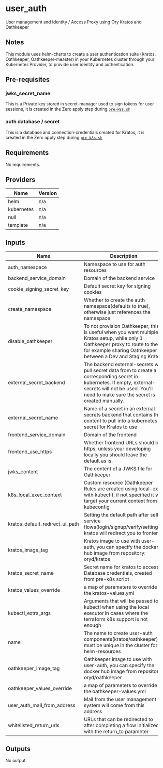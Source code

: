 # user_auth

User management and Identity / Access Proxy using Ory Kratos and Oathkeeper 

## Notes
This module uses helm-charts to create a user authentication suite (Kratos, Oathkeeper, Oathkeeper-measter) in your Kubernetes cluster through your Kubernetes Provider, to provide user identity and authentication.

## Pre-requisites
### jwks_secret_name
This is a Private key stored in secret-manager used to sign tokens for user sessions, it is created in the Zero apply step during [`pre-k8s.sh`](https://github.com/commitdev/zero-aws-eks-stack/blob/main/templates/scripts/pre-k8s.sh#L22-L32)

### auth database / secret 
This is a database and connection-credentials created for Kratos, it is created in the Zero apply step during [`pre-k8s.sh`](https://github.com/commitdev/zero-aws-eks-stack/blob/main/templates/scripts/pre-k8s.sh#L22-L32)


<!-- BEGINNING OF PRE-COMMIT-TERRAFORM DOCS HOOK -->
## Requirements

No requirements.

## Providers

| Name | Version |
|------|---------|
| helm | n/a |
| kubernetes | n/a |
| null | n/a |
| template | n/a |

## Inputs

| Name | Description | Type | Default | Required |
|------|-------------|------|---------|:--------:|
| auth\_namespace | Namespace to use for auth resources | `string` | `"user-auth"` | no |
| backend\_service\_domain | Domain of the backend service | `string` | n/a | yes |
| cookie\_signing\_secret\_key | Default secret key for signing cookies | `string` | n/a | yes |
| create\_namespace | Whether to create the auth namespace(defaults to true), otherwise just references the namespace | `bool` | `true` | no |
| disable\_oathkeeper | To not provision Oathkeeper, this is useful when you want multiple Kratos setup, while only 1 Oathkeeper proxy to route to them, for example sharing Oathkeeper between a Dev and Staging Kratos | `bool` | `false` | no |
| external\_secret\_backend | The backend external-secrets will pull secret data from to create a corresponding secret in kubernetes. If empty, external-secrets will not be used. You'll need to make sure the secret is created manually. | `string` | `"secretsManager"` | no |
| external\_secret\_name | Name of a secret in an external secrets backend that contains the content to pull into a kubernetes secret for Kratos to use | `string` | n/a | yes |
| frontend\_service\_domain | Domain of the frontend | `string` | n/a | yes |
| frontend\_use\_https | Whether frontend URLs should be https, unless your developing locally you should leave the default as is. | `bool` | `true` | no |
| jwks\_content | The content of a JWKS file for Oathkeeper | `string` | n/a | yes |
| k8s\_local\_exec\_context | Custom resource (Oathkeeper Rules are created using local-exec with kubectl), if not specified it will target your current context from kubeconfig | `string` | `""` | no |
| kratos\_default\_redirect\_ui\_path | Setting the default path after self-service flows(login/signup/verify/settings), kratos will redirect you to frontend | `string` | `"/dashboard"` | no |
| kratos\_image\_tag | Kratos image to use with user-auth, you can specify the docker hub image from repository: oryd/kratos | `string` | `"v0.5.4-alpha.1-sqlite"` | no |
| kratos\_secret\_name | Secret name for kratos to access Database credentials, created from pre-k8s script | `string` | n/a | yes |
| kratos\_values\_override | a map of parameters to override the kratos-values.yml | `map(any)` | `{}` | no |
| kubectl\_extra\_args | Arguments that will be passed to kubectl when using the local executor in cases where the terraform k8s support is not enough | `string` | n/a | yes |
| name | The name to create user-auth components(kratos/oathkeeper), must be unique in the cluster for helm-resources | `string` | n/a | yes |
| oathkeeper\_image\_tag | Oathkeeper image to use with user-auth, you can specify the docker hub image from repository: oryd/oathkeeper | `string` | `"v0.38.4-beta.1"` | no |
| oathkeeper\_values\_override | a map of parameters to override the oathkeeper-values.yml | `map(any)` | `{}` | no |
| user\_auth\_mail\_from\_address | Mail from the user management system will come from this address | `string` | `""` | no |
| whitelisted\_return\_urls | URLs that can be redirected to after completing a flow initialized with the return\_to parameter | `list(string)` | `[]` | no |

## Outputs

No output.

<!-- END OF PRE-COMMIT-TERRAFORM DOCS HOOK -->
